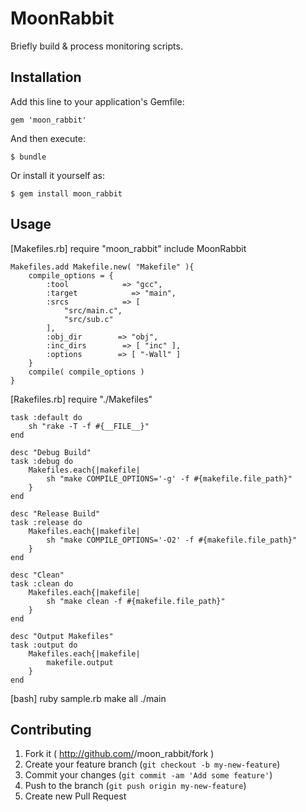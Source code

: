 # MoonRabbit

Briefly build & process monitoring scripts.

## Installation

Add this line to your application's Gemfile:

    gem 'moon_rabbit'

And then execute:

    $ bundle

Or install it yourself as:

    $ gem install moon_rabbit

## Usage

[Makefiles.rb]
    require "moon_rabbit"
    include MoonRabbit
    
    Makefiles.add Makefile.new( "Makefile" ){
        compile_options = {
            :tool            => "gcc",
            :target            => "main",
            :srcs            => [
                "src/main.c",
                "src/sub.c"
            ],
            :obj_dir        => "obj",
            :inc_dirs        => [ "inc" ],
            :options        => [ "-Wall" ]
        }
        compile( compile_options )
    }

[Rakefiles.rb]
    require "./Makefiles"
    
    task :default do
        sh "rake -T -f #{__FILE__}"
    end
    
    desc "Debug Build"
    task :debug do
        Makefiles.each{|makefile|
            sh "make COMPILE_OPTIONS='-g' -f #{makefile.file_path}"
        }
    end
    
    desc "Release Build"
    task :release do
        Makefiles.each{|makefile|
            sh "make COMPILE_OPTIONS='-O2' -f #{makefile.file_path}"
        }
    end
    
    desc "Clean"
    task :clean do
        Makefiles.each{|makefile|
            sh "make clean -f #{makefile.file_path}"
        }
    end
    
    desc "Output Makefiles"
    task :output do
        Makefiles.each{|makefile|
            makefile.output
        }
    end

[bash]
ruby sample.rb
make all
./main

## Contributing

1. Fork it ( http://github.com/<my-github-username>/moon_rabbit/fork )
2. Create your feature branch (`git checkout -b my-new-feature`)
3. Commit your changes (`git commit -am 'Add some feature'`)
4. Push to the branch (`git push origin my-new-feature`)
5. Create new Pull Request
